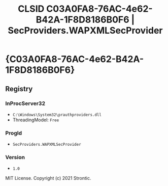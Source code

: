 ﻿---
title: "CLSID C03A0FA8-76AC-4e62-B42A-1F8D8186B0F6 | SecProviders.WAPXMLSecProvider"
excerpt: What is COM-Object CLSID C03A0FA8-76AC-4e62-B42A-1F8D8186B0F6?
---

# {C03A0FA8-76AC-4e62-B42A-1F8D8186B0F6}


## Registry


### InProcServer32

* `C:\Windows\System32\prauthproviders.dll`
* ThreadingModel: `Free`

### ProgId

* `SecProviders.WAPXMLSecProvider`

### Version

* `1.0`

MIT License. Copyright (c) 2021 Strontic.


